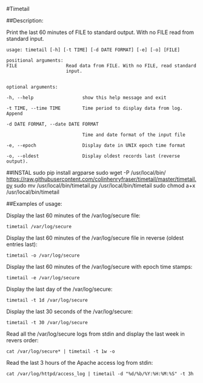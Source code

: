 #Timetail

##Description:

Print the last 60 minutes of FILE to standard output. With no FILE read from standard input. 

	usage: timetail [-h] [-t TIME] [-d DATE FORMAT] [-e] [-o] [FILE]
	
	positional arguments:
	FILE                  Read data from FILE. With no FILE, read standard
        	              input.
	
	
	optional arguments:

	-h, --help            		show this help message and exit
	
	-t TIME, --time TIME  		Time period to display data from log. Append

	-d DATE FORMAT, --date DATE FORMAT
	
                        		Time and date format of the input file

	-e, --epoch           		Display date in UNIX epoch time format

	-o, --oldest          		Display oldest records last (reverse output).

##INSTAL
	sudo pip install argparse
	sudo wget -P /usr/local/bin/ https://raw.githubusercontent.com/colinhenryfraser/timetail/master/timetail.py
	sudo mv /usr/local/bin/timetail.py /usr/local/bin/timetail
	sudo chmod a+x /usr/local/bin/timetail

##Examples of usage:

Display the last 60 minutes of the /var/log/secure file:

	timetail /var/log/secure

Display the last 60 minutes of the /var/log/secure file in reverse (oldest entries last):

	timetail -o /var/log/secure

Display the last 60 minutes of the /var/log/secure with epoch time stamps:

	timetail -e /var/log/secure

Display the last day of the /var/log/secure:

	timetail -t 1d /var/log/secure

Display the last 30 seconds of the /var/log/secure:

	timetail -t 30 /var/log/secure

Read all the /var/log/secure logs from stdin and display the last week in revers order:

	cat /var/log/secure* | timetail -t 1w -o

Read the last 3 hours of the Apache access log from stdin:

	cat /var/log/httpd/access_log | timetail -d "%d/%b/%Y:%H:%M:%S" -t 3h

